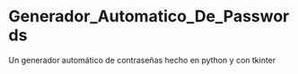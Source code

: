 # Generador_Automatico_De_Passwords
Un generador automático de contraseñas hecho en python y con tkinter
